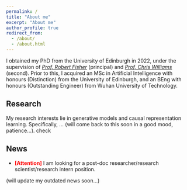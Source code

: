 ```yaml
---
permalink: /
title: "About me"
excerpt: "About me"
author_profile: true
redirect_from:
  - /about/
  - /about.html
---
```


I obtained my PhD from the University of Edinburgh in 2022, under the supervision of [*Prof. Robert Fisher*](https://homepages.inf.ed.ac.uk/rbf/) (principal) and [*Prof. Chris Williams*](https://homepages.inf.ed.ac.uk/ckiw/) (second). Prior to this, I acquired an MSc in Artificial Intelligence with honours (Distinction) from the University of Edinburgh, and an BEng with honours (Outstanding Engineer) from Wuhan University of Technology.  


Research
------
My research interests lie in generative models and causal representation learning. Specifically, ... (will come back to this soon in a good mood, patience...).
check


News
------
- **<span style="color:red">[Attention]</span>** I am looking for a post-doc researcher/research scientist/research intern position.

(will update my outdated news soon...)